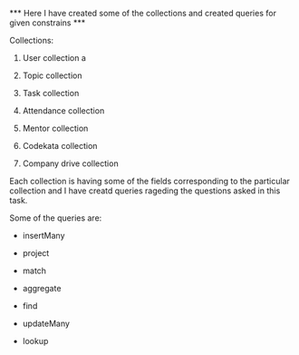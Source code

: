 *** Here I have created some of the collections  and created queries for given constrains ***


Collections:

1. User collection
a
2. Topic collection

3. Task collection

4. Attendance collection

5. Mentor collection

6. Codekata collection

7. Company drive collection


Each collection is having some of the fields corresponding to the particular collection and  I have creatd queries rageding the questions asked in this task.




Some of the queries are:


* insertMany

* project

* match

* aggregate

* find

* updateMany

* lookup

 